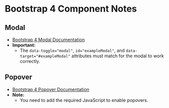 # Bootstrap 4 Component Notes

## Modal

- [Bootstrap 4 Modal Documentation](https://getbootstrap.com/docs/4.0/components/modal/)
- **Important:**  
  - The `data-toggle="modal"`, `id="exampleModal"`, and `data-target="#exampleModal"` attributes must match for the modal to work correctly.

## Popover

- [Bootstrap 4 Popover Documentation](https://getbootstrap.com/docs/4.0/components/popovers/)
- **Note:**  
  - You need to add the required JavaScript to enable popovers.
